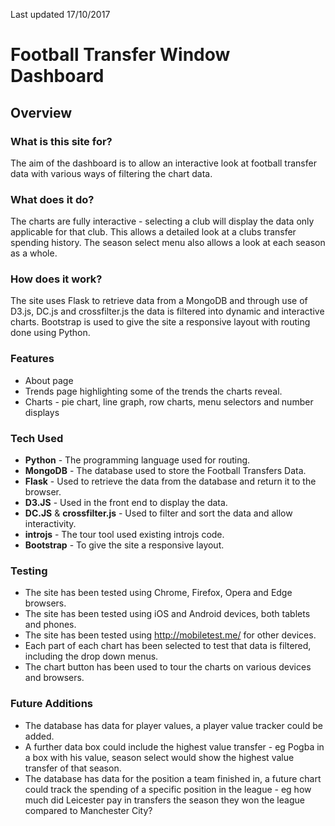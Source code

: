 Last updated 17/10/2017

# Football Transfer Window Dashboard

## Overview

### What is this site for?
The aim of the dashboard is to allow an interactive look at football transfer data with various ways of filtering the chart data.

### What does it do?
The charts are fully interactive - selecting a club will display the data only applicable for that club. This allows a detailed look 
at a clubs transfer spending history. 
The season select menu also allows a look at each season as a whole. 

### How does it work?
The site uses Flask to retrieve data from a MongoDB and through use of D3.js, DC.js and crossfilter.js the data is filtered into dynamic and interactive charts.
  Bootstrap is used to give the site a responsive layout with routing done using Python.

### Features
- About page
- Trends page highlighting some of the trends the charts reveal.
- Charts - pie chart, line graph, row charts, menu selectors and number displays

### Tech Used
- **Python** - The programming language used for routing.
- **MongoDB** - The database used to store the Football Transfers Data.
- **Flask** - Used to retrieve the data from the database and return it to the browser.
- **D3.JS** - Used in the front end to display the data.
- **DC.JS** & **crossfilter.js** - Used to filter and sort the data and allow interactivity.
- **introjs** - The tour tool used existing introjs code.
- **Bootstrap** - To give the site a responsive layout.

### Testing
- The site has been tested using Chrome, Firefox, Opera and Edge browsers.
- The site has been tested using iOS and Android devices, both tablets and phones. 
- The site has been tested using http://mobiletest.me/ for other devices. 
- Each part of each chart has been selected to test that data is filtered, including the drop down menus.
- The chart button has been used to tour the charts on various devices and browsers.

### Future Additions
- The database has data for player values, a player value tracker could be added. 
- A further data box could include the highest value transfer - eg Pogba in a box with his value, season select would show
the highest value transfer of that season. 
- The database has data for the position a team finished in, a future chart could track the spending of a specific position 
in the league - eg how much did Leicester pay in transfers the season they won the league compared to Manchester City?
